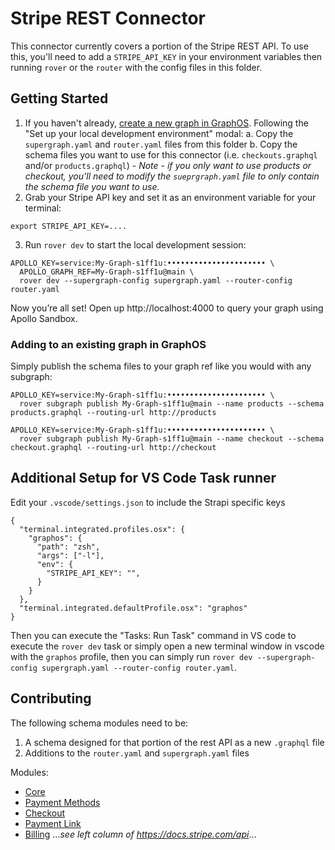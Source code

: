 # Stripe REST Connector

This connector currently covers a portion of the Stripe REST API. To use this, you'll need to add a `STRIPE_API_KEY` in your environment variables then running `rover` or the `router` with the config files in this folder. 

## Getting Started 

1. If you haven't already, [create a new graph in GraphOS](https://www.apollographql.com/docs/graphos/get-started/guides/rest#step-1-set-up-your-graphql-api). Following the "Set up your local development environment" modal:
  a. Copy the `supergraph.yaml` and `router.yaml` files from this folder
  b. Copy the schema files you want to use for this connector (i.e. `checkouts.graphql` and/or `products.graphql`) - *Note - if you only want to use products or checkout, you'll need to modify the `sueprgraph.yaml` file to only contain the schema file you want to use.*
2. Grab your Stripe API key and set it as an environment variable for your terminal:

```
export STRIPE_API_KEY=....
```

3. Run `rover dev` to start the local development session:

```
APOLLO_KEY=service:My-Graph-s1ff1u:•••••••••••••••••••••• \
  APOLLO_GRAPH_REF=My-Graph-s1ff1u@main \
  rover dev --supergraph-config supergraph.yaml --router-config router.yaml
```

Now you’re all set! Open up http://localhost:4000 to query your graph using Apollo Sandbox.

### Adding to an existing graph in GraphOS

Simply publish the schema files to your graph ref like you would with any subgraph:

```
APOLLO_KEY=service:My-Graph-s1ff1u:•••••••••••••••••••••• \
  rover subgraph publish My-Graph-s1ff1u@main --name products --schema products.graphql --routing-url http://products

APOLLO_KEY=service:My-Graph-s1ff1u:•••••••••••••••••••••• \
  rover subgraph publish My-Graph-s1ff1u@main --name checkout --schema checkout.graphql --routing-url http://checkout
```

## Additional Setup for VS Code Task runner

Edit your `.vscode/settings.json` to include the Strapi specific keys

```
{
  "terminal.integrated.profiles.osx": {
    "graphos": {
      "path": "zsh",
      "args": ["-l"],
      "env": { 
        "STRIPE_API_KEY": "",
      }
    }
  },
  "terminal.integrated.defaultProfile.osx": "graphos"
}

```

Then you can execute the "Tasks: Run Task" command in VS code to execute the `rover dev` task or simply open a new terminal window in vscode with the `graphos` profile, then you can simply run `rover dev --supergraph-config supergraph.yaml --router-config router.yaml`.

## Contributing

The following schema modules need to be:

1. A schema designed for that portion of the rest API as a new `.graphql` file
2. Additions to the `router.yaml` and `supergraph.yaml` files

Modules:

- [Core](https://docs.stripe.com/api/)
- [Payment Methods](https://docs.stripe.com/api/balance)
- [Checkout](https://docs.stripe.com/api/checkout/)
- [Payment Link](https://docs.stripe.com/api/payment-link)
- [Billing](https://docs.stripe.com/api/payment-link)
...*see left column of https://docs.stripe.com/api*...